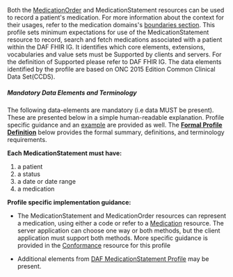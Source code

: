 Both the [MedicationOrder] and MedicationStatement resources can be used to record a patient's medication.  For more information about the context for their usages, refer to the medication domains's [boundaries section].  This profile sets minimum expectations for use of the MedicationStatement resource to record, search and fetch medications associated with a patient within the DAF FHIR IG. It identifies which core elements, extensions, vocabularies and value sets must be Supported by clients and servers. For the definition of Supported please refer to DAF FHIR IG. The data elements identified by the profile are based on ONC 2015 Edition Common Clinical Data Set(CCDS).


##### Mandatory Data Elements and Terminology


The following data-elements are mandatory (i.e data MUST be present). These are presented below in a simple human-readable explanation.  Profile specific guidance and an [example](#example) are provided as well.  The [**Formal Profile Definition**](#profile) below provides the  formal summary, definitions, and  terminology requirements.  

**Each MedicationStatement must have:**

1.  a patient
1.  a status
1.  a date or date range
1.  a medication


**Profile specific implementation guidance:**

*  The MedicationStatement and MedicationOrder resources can represent a medication, using either a code or refer to a [Medication] resource.  The server application can choose one way or both methods,  but the client application must support both methods.  More specific guidance is provided in the [Conformance] resource for this profile

* Additional elements from [DAF MedicationStatement Profile](daf-MedicationStatement.html) may be present.

 [DAF MedicationStatement Profile]: http://hl7.org/fhir/us/daf/medicationstatement-daf.html
  [DAF MedicationOrder Profile]: http://hl7.org/fhir/us/daf/medicationorder-daf.html
  [Medication Clinical Drug (RxNorm)]: valueset-daf-medication-codes.html
  [MedicationOrderStatus]: http://hl7.org/fhir/us/daf/valueset-medication-order-status.html
[MedicationStatementStatus]: http://hl7.org/fhir/us/daf/valueset-medication-statement-status.html
[MedicationStatement]:daf-core-medicationstatement.html
 [MedicationOrder]: daf-core-medicationorder.html
 [Medication]:daf-core-medication.html
 [Conformance]: daf-core-medicationstatement-conformance.html
  [boundaries section]: http://hl7-fhir.github.io/medicationorder.html#bnr

 